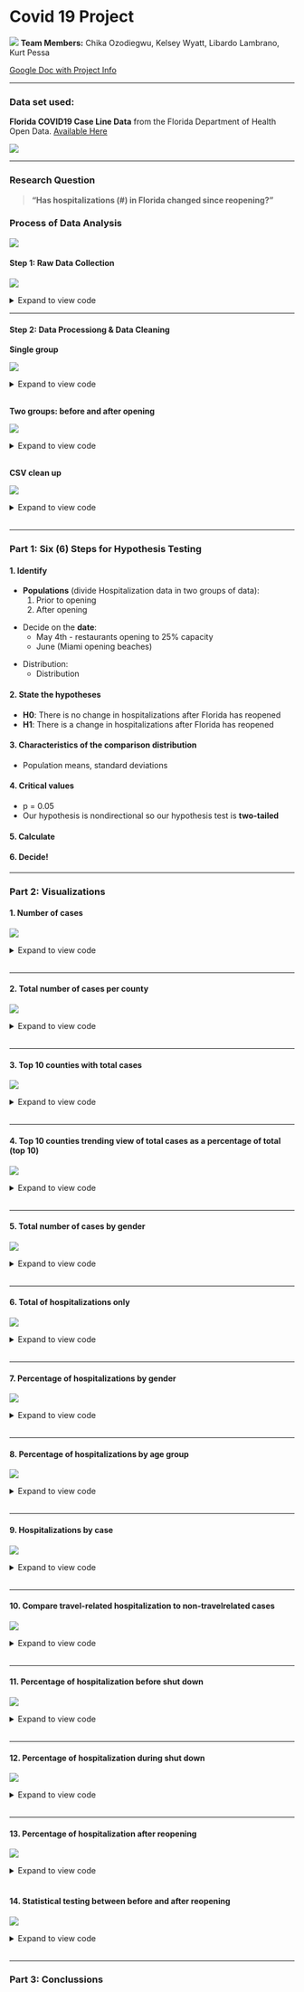 # Covid 19 Project
![](Images/covid19_title.png)
**Team Members:** Chika Ozodiegwu, Kelsey Wyatt, Libardo Lambrano, Kurt Pessa

[Google Doc with Project Info](https://docs.google.com/document/d/1eqhODgskdKG3WJYACiSXgGqDT9dvwouSgv8UbxjRPY0/edit?usp=sharing)

___

### Data set used:
**Florida COVID19 Case Line Data** from the Florida Department of Health Open Data. [Available Here](https://open-fdoh.hub.arcgis.com/datasets/florida-covid19-case-line-data)

![](Images/florida_covid19_data.jpg)
___

### Research Question
> **“Has hospitalizations (#) in Florida changed since reopening?”**

### Process of Data Analysis
![](Images/data_process.png)
#### Step 1: Raw Data Collection

![](Images/steps_presentation/01_data_load.png)

<details><summary>Expand to view code</summary>
    
```
    import pandas as pd
    df = pd.read_csv("Resources/Florida_COVID19_Case_Line_Data.csv")
    df.head(3)
```
</details>

___

#### Step 2: Data Processiong & Data Cleaning

**Single group**

![](Images/steps_presentation/02_one_group.png)

<details><summary>Expand to view code</summary>
    
```
    #df = step2.get_hospitalized_data()
    #df = step2.get_df_with_datetime_and_formatted_column()
    #df = step2.get_hospitalizations_by_casedatetime()

    group_name = "Gender"
    #group_name = "Age_group"
    #group_name = "Travel_related"
    #group_name = "Jurisdiction"
    #group_name = "County"

    df = step2.get_group(group_name)

    df
```
</details>
<br/>

**Two groups: before and after opening**

![](Images/steps_presentation/03_two_groups.png)

<details><summary>Expand to view code</summary>
    
```
    #df1, df2 = step2.get_groups_before_and_after_opening_date()
    #df1, df2 = step2.get_groups_by_casedatetime()

    group_name = "Gender"
    #group_name = "Age_group"
    #group_name = "Travel_related"
    #group_name = "Jurisdiction"
    #group_name = "County"

    df1,df2 = step2.get_groups(group_name)

    #df
    pd.concat([df1,df2],axis=1)
```
</details>
<br/>

**CSV clean up**

![](Images/steps_presentation/04_clean_database.png)

<details><summary>Expand to view code</summary>
    
```
    total_cases_county = new_csv_data_df.groupby(by="County").count().reset_index().loc[:,["County","Case1"]]
    total_cases_county.rename(columns={"County": "County", "Case1": "Total Cases"})
```
</details>
<br/>

___

### Part 1: Six (6) Steps for Hypothesis Testing 

#### 1. Identify
- **Populations** (divide Hospitalization data in two groups of data):
    1. Prior to opening
    2. After opening  
* Decide on the **date**:
    * May 4th - restaurants opening to 25% capacity
    * June  (Miami opening beaches)
- Distribution:
    * Distribution

#### 2. State the hypotheses
- **H0**: There is no change in hospitalizations after Florida has reopened
- **H1**: There is a change in hospitalizations after Florida has reopened

#### 3. Characteristics of the comparison distribution
- Population means, standard deviations

#### 4. Critical values
- p = 0.05
- Our hypothesis is nondirectional so our hypothesis test is **two-tailed**

#### 5. Calculate

#### 6. Decide!

___

### Part 2: Visualizations

#### 1. Number of cases

![](Images/steps_presentation/05_number_cases.png)

<details><summary>Expand to view code</summary>
    
```
    Total_covid_cases = new_csv_data_df["ObjectId"].nunique()
    Total_covid_cases = pd.DataFrame({"Total Number of Cases": [Total_covid_cases]})
    Total_covid_cases
```
</details>
<br/>

____

#### 2. Total number of cases per county

![](Images/steps_presentation/06_number_cases_county_all.png)

<details><summary>Expand to view code</summary>

```
    #Total number of cases per county
    total_cases_county = new_csv_data_df.groupby(by="County").count().reset_index().loc[:,["County","Case1"]]
    total_cases_county.rename(columns={"County": "County", "Case1": "Total Cases"})

    #Total number of cases per county sorted
    total_cases_county = total_cases_county.sort_values('Case1',ascending=False)
    total_cases_county.head(20)

    #Bar chart for total cases per county
    total_cases_county.plot(kind='bar',x='County',y='Case1', title ="Total Cases per County", figsize=(15, 10), color="blue")

    plt.title("Total Cases per County")
    plt.xlabel("County")
    plt.ylabel("Number of Cases")
    plt.legend(["Number of Cases"])
    plt.show()
```
    
</details>
<br/>

___

#### 3. Top 10 counties with total cases

![](Images/steps_presentation/07_top_counties_all.png)

<details><summary>Expand to view code</summary>

```
    #Top 10 counties with total cases
    top10_county_cases = total_cases_county.sort_values(by="Case1",ascending=False).head(10)
    top10_county_cases["Rank"] = np.arange(1,11)
    top10_county_cases.set_index("Rank").style.format({"Case1":"{:,}"})

    #Bar chart for total cases for top 10 counties
    top10_county_cases.plot(kind='bar',x='County',y='Case1', title ="Total Cases for Top 10 Counties", figsize=(15, 10), color="blue")

    plt.title("Total Hospitalizations for Top 10 Counties")
    plt.xlabel("County")
    plt.ylabel("Number of Cases")
    plt.legend(["Number of Cases"])
    plt.show()
```
    
</details>
<br/>

____

#### 4. Top 10 counties trending view of total cases as a percentage of total (top 10)

![](Images/steps_presentation/07_top_counties_as_perc.png)

<details><summary>Expand to view code</summary>

```
code here
```
    
</details>
<br/>

____

#### 5. Total number of cases by gender 

![](Images/steps_presentation/08_cases_gender_all.png)

<details><summary>Expand to view code</summary>

```
    # Total number of cases by gender
    total_cases_gender = new_csv_data_df.groupby(by="Gender").count().reset_index().loc[:,["Gender","Case1"]]
    total_cases_gender.rename(columns={"Gender": "Gender", "Case1": "Total Cases"})

    # Pie chart for total number of cases by gender
    total_cases_gender = new_csv_data_df["Gender"].value_counts()

    colors=["pink", "blue", "green"]

    explode=[0.1,0.1,0.1]

    total_cases_gender.plot.pie(explode=explode,colors=colors, autopct="%1.1f%%", shadow=True, subplots=True, startangle=120);

    plt.title("Total Number of Cases in Males vs. Females")
```
    
</details>
<br/>

____

#### 6. Total of hospitalizations only

![](Images/steps_presentation/09_total_hospitalizations_only.png)

<details><summary>Expand to view code</summary>

```
    #Filter data to show only cases that include hospitalization
    filt = new_csv_data_df["Hospitalized"] == "YES"
    df = new_csv_data_df[filt]
    df
```
    
</details>
<br/>

____

#### 7. Percentage of hospitalizations by gender

![](Images/steps_presentation/10_male_female_dist.png)

<details><summary>Expand to view code</summary>

```
    # Calculate percentages male/female
    df = step2.get_df_with_datetime_and_formatted_column()
    filt = df['Gender']=='Male'
    df = df[filt]
    df = step2.get_hospitalizations_by_casedatetime(df)
    male_by_week = df.groupby(pd.Grouper(freq='W',key='CaseDateTime')).sum()

    df = step2.get_df_with_datetime_and_formatted_column()
    filt = df['Gender']=='Female'
    df = df[filt]
    df = step2.get_hospitalizations_by_casedatetime(df)
    female_by_week = df.groupby(pd.Grouper(freq='W',key='CaseDateTime')).sum()

    male_perc = male_by_week['Hospitalized']/(male_by_week['Hospitalized']+female_by_week['Hospitalized'])*100
    female_perc = female_by_week['Hospitalized']/(male_by_week['Hospitalized']+female_by_week['Hospitalized'])*100

    # Plot data 
    import matplotlib.pyplot as plt
    plt.figure(figsize=(8,6))
    p1 = plt.bar(male_perc.index,male_perc,width=5,label='male',alpha=0.5)
    p2 = plt.bar(female_perc.index,female_perc,bottom=male_perc,width=5,label='female',alpha=0.5)
    plt.hlines(y=50,xmin=male_perc.index[0],xmax=male_perc.index[-1],alpha=0.8)
    plt.ylabel('Scores')
    plt.legend(handles=[p1,p2])
    plt.show()
```
    
</details>
<br/>

____

#### 8. Percentage of hospitalizations by age group

![](Images/steps_presentation/##.png)

<details><summary>Expand to view code</summary>

```
    code here
```
    
</details>
<br/>

____

#### 9. Hospitalizations by case

![](Images/steps_presentation/11_hosp_by_case.png)

<details><summary>Expand to view code</summary>

```
    import seaborn as sns
    new_csv_data_df['Count']=np.where(new_csv_data_df['Hospitalized']=='YES', 1,0)
    new_csv_data_df.head()
    new_csv_data_df['Count2']=1
    new_csv_data_df['Case1']=pd.to_datetime(new_csv_data_df['Case1'])
    case_plot_df=pd.DataFrame(new_csv_data_df.groupby(['Hospitalized', pd.Grouper(key='Case1', freq='W')])['Count2'].count())
    case_plot_df.reset_index(inplace=True)
    plt.subplots(figsize=[15,7])
    sns.lineplot(x='Case1', y='Count2', data=case_plot_df, hue='Hospitalized')
    plt.xticks(rotation=45)
```
    
</details>
<br/>

____

#### 10. Compare travel-related hospitalization to non-travelrelated cases

![](Images/steps_presentation/##.png)

<details><summary>Expand to view code</summary>

```
    code here
```
    
</details>
<br/>

____

#### 11. Percentage of hospitalization before shut down

![](Images/steps_presentation/##.png)

<details><summary>Expand to view code</summary>

```
    code here
```
    
</details>
<br/>

____

#### 12. Percentage of hospitalization during shut down

![](Images/steps_presentation/##.png)

<details><summary>Expand to view code</summary>

```
    code here
```
    
</details>
<br/>

____

#### 13. Percentage of hospitalization after reopening

![](Images/steps_presentation/##.png)

<details><summary>Expand to view code</summary>

```
    code here
```
    
</details>
<br/>

#### 14. Statistical testing between before and after reopening

![](Images/steps_presentation/##.png)

<details><summary>Expand to view code</summary>

```
    code here
```
    
</details>
<br/>

____

### Part 3: Conclussions 






